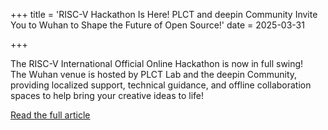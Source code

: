 +++
title = 'RISC-V Hackathon Is Here! PLCT and deepin Community Invite You to Wuhan to Shape the Future of Open Source!'
date = 2025-03-31

+++

The RISC-V International Official Online Hackathon is now in full swing!   
The Wuhan venue is hosted by PLCT Lab and the deepin Community, providing localized support, technical guidance, and offline collaboration spaces to help bring your creative ideas to life!

[Read the full article](https://mp.weixin.qq.com/s/WXSBARjAUIG5n6m-TivGew)

